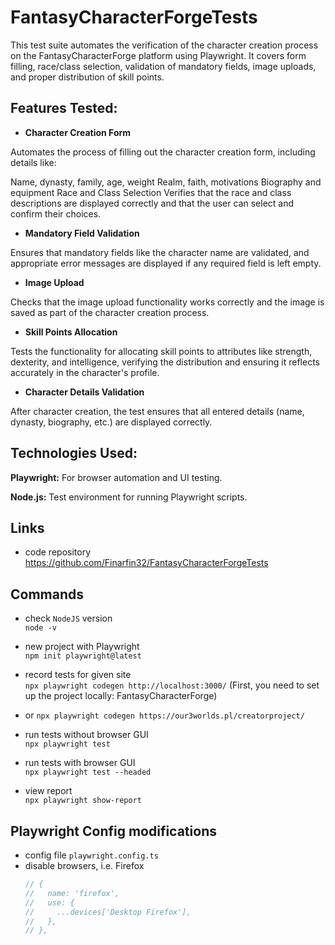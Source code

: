 # **FantasyCharacterForgeTests**

This test suite automates the verification of the character creation process on the FantasyCharacterForge platform using Playwright. It covers form filling, race/class selection, validation of mandatory fields, image uploads, and proper distribution of skill points.

## **Features Tested:**

- **Character Creation Form**

Automates the process of filling out the character creation form, including details like:

Name, dynasty, family, age, weight
Realm, faith, motivations
Biography and equipment
Race and Class Selection
Verifies that the race and class descriptions are displayed correctly and that the user can select and confirm their choices.

- **Mandatory Field Validation**

Ensures that mandatory fields like the character name are validated, and appropriate error messages are displayed if any required field is left empty.

- **Image Upload**

Checks that the image upload functionality works correctly and the image is saved as part of the character creation process.

- **Skill Points Allocation**

Tests the functionality for allocating skill points to attributes like strength, dexterity, and intelligence, verifying the distribution and ensuring it reflects accurately in the character's profile.

- **Character Details Validation**

After character creation, the test ensures that all entered details (name, dynasty, biography, etc.) are displayed correctly.

## **Technologies Used:**

**Playwright:** For browser automation and UI testing.

**Node.js:** Test environment for running Playwright scripts.

## Links

- code repository https://github.com/Finarfin32/FantasyCharacterForgeTests

## Commands

- check `NodeJS` version  
  `node -v`
- new project with Playwright  
  `npm init playwright@latest`
- record tests for given site  
  `npx playwright codegen http://localhost:3000/` (First, you need to set up the project locally: FantasyCharacterForge)
- or 
  `npx playwright codegen https://our3worlds.pl/creatorproject/`

- run tests without browser GUI  
  `npx playwright test`
- run tests with browser GUI  
  `npx playwright test --headed`
- view report  
  `npx playwright show-report`

## Playwright Config modifications

- config file `playwright.config.ts`
- disable browsers, i.e. Firefox
  ```javascript
  // {
  //   name: 'firefox',
  //   use: {
  //     ...devices['Desktop Firefox'],
  //   },
  // },
  ```

